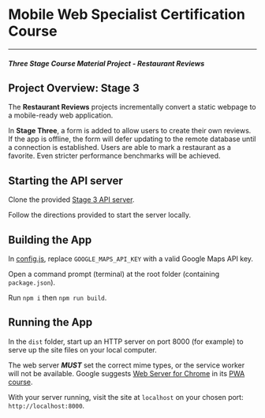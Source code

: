 # Mobile Web Specialist Certification Course
---
#### _Three Stage Course Material Project - Restaurant Reviews_

## Project Overview: Stage 3

The **Restaurant Reviews** projects incrementally convert a static webpage to a mobile-ready web application.

In **Stage Three**, a form is added to allow users to create their own reviews. 
If the app is offline, the form will defer updating to the remote database until a connection is established. 
Users are able to mark a restaurant as a favorite. 
Even stricter performance benchmarks will be achieved.

## Starting the API server
Clone the provided [Stage 3 API server](https://github.com/udacity/mws-restaurant-stage-3).

Follow the directions provided to start the server locally.


## Building the App
In [config.js](/src/js/config.js), replace `GOOGLE_MAPS_API_KEY` with a valid Google Maps API key.

Open a command prompt (terminal) at the root folder (containing `package.json`).

Run `npm i` then `npm run build`.

## Running the App

In the `dist` folder, start up an HTTP server on port 8000 (for example) to serve up the site files on your local computer.

The web server ***MUST*** set the correct mime types, or the service worker will not be available.
Google suggests [Web Server for Chrome](https://chrome.google.com/webstore/detail/web-server-for-chrome/ofhbbkphhbklhfoeikjpcbhemlocgigb/related) in its [PWA course](https://developers.google.com/web/fundamentals/codelabs/your-first-pwapp/).

With your server running, visit the site at `localhost` on your chosen port: `http://localhost:8000`.

